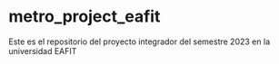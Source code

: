 # metro_project_eafit
Este es el repositorio del proyecto integrador del semestre 2023 en la universidad EAFIT

